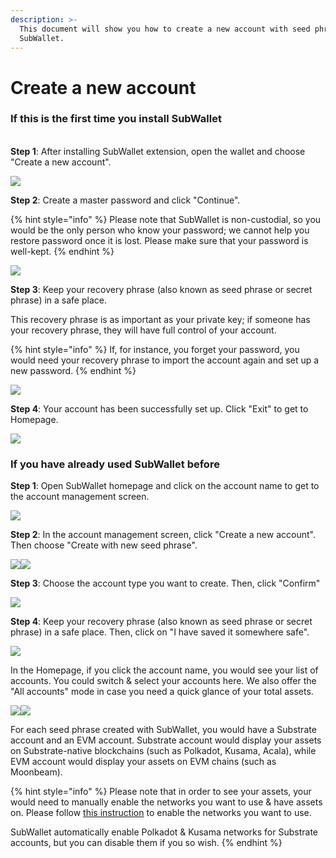 ```yaml
---
description: >-
  This document will show you how to create a new account with seed phrase on
  SubWallet.
---
```


# Create a new account

### If this is the first time you install SubWallet

\
**Step 1**: After installing SubWallet extension, open the wallet and choose "Create a new account".

![](<../../.gitbook/assets/image (13) (1).png>)

**Step 2**: Create a master password and click "Continue".

{% hint style="info" %}
Please note that SubWallet is non-custodial, so you would be the only person who know your password; we cannot help you restore password once it is lost. Please make sure that your password is well-kept.
{% endhint %}

![](<../../.gitbook/assets/image (14) (1).png>)

**Step 3**: Keep your recovery phrase (also known as seed phrase or secret phrase) in a safe place.&#x20;

This recovery phrase is as important as your private key; if someone has your recovery phrase, they will have full control of your account.&#x20;

{% hint style="info" %}
If, for instance, you forget your password, you would need your recovery phrase to import the account again and set up a new password.
{% endhint %}

![](<../../.gitbook/assets/image (132) (1).png>)

**Step 4**: Your account has been successfully set up. Click "Exit" to get to Homepage.

![](<../../.gitbook/assets/image (16) (1) (2) (1).png>)

### If you have already used SubWallet before

**Step 1**: Open SubWallet homepage and click on the account name to get to the account management screen.

![](<../../.gitbook/assets/image (93) (1).png>)

**Step 2**: In the account management screen, click "Create a new account". Then choose "Create with new seed phrase".

![](<../../.gitbook/assets/image (92) (1).png>)![](<../../.gitbook/assets/image (7) (1) (1) (1).png>)

**Step 3**: Choose the account type you want to create. Then, click  "Confirm"

![](<../../.gitbook/assets/image (94) (1).png>)



&#x20;**Step 4**: Keep your recovery phrase (also known as seed phrase or secret phrase) in a safe place. Then, click on "I have saved it somewhere safe".

![](<../../.gitbook/assets/image (133) (1).png>)

In the Homepage, if you click the account name, you would see your list of accounts. You could switch & select your accounts here. We also offer the "All accounts" mode in case you need a quick glance of your total assets.&#x20;

![](<../../.gitbook/assets/image (95) (1).png>)![](<../../.gitbook/assets/image (1) (1) (1).png>)

For each seed phrase created with SubWallet, you would have a Substrate account and an EVM account. Substrate account would display your assets on Substrate-native blockchains (such as Polkadot, Kusama, Acala), while EVM account would display your assets on EVM chains (such as Moonbeam).&#x20;

{% hint style="info" %}
Please note that in order to see your assets, your would need to manually enable the networks you want to use & have assets on. Please follow [this instruction](../customize-your-networks.md) to enable the networks you want to use.

SubWallet automatically enable Polkadot & Kusama networks for Substrate accounts, but you can disable them if you so wish.&#x20;
{% endhint %}

